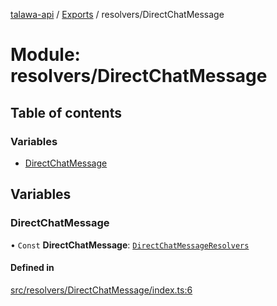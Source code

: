 [talawa-api](../README.md) / [Exports](../modules.md) / resolvers/DirectChatMessage

# Module: resolvers/DirectChatMessage

## Table of contents

### Variables

- [DirectChatMessage](resolvers_DirectChatMessage.md#directchatmessage)

## Variables

### DirectChatMessage

• `Const` **DirectChatMessage**: [`DirectChatMessageResolvers`](types_generatedGraphQLTypes.md#directchatmessageresolvers)

#### Defined in

[src/resolvers/DirectChatMessage/index.ts:6](https://github.com/PalisadoesFoundation/talawa-api/blob/7d5b1e7/src/resolvers/DirectChatMessage/index.ts#L6)

